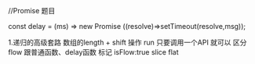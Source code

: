 //Promise 题目

const delay = (ms) => new Promise ((resolve)=>setTimeout(resolve,msg)); 

1.递归的高级套路
    数组的length + shift 操作
    run 只要调用一个API 就可以
    区分flow 跟普通函数、delay函数  标记 isFlow:true 
    slice
    flat 